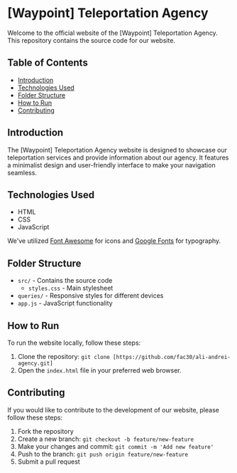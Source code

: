 # [Waypoint] Teleportation Agency

Welcome to the official website of the [Waypoint] Teleportation Agency. This repository contains the source code for our website.

## Table of Contents

- [Introduction](#introduction)
- [Technologies Used](#technologies-used)
- [Folder Structure](#folder-structure)
- [How to Run](#how-to-run)
- [Contributing](#contributing)


## Introduction

The [Waypoint] Teleportation Agency website is designed to showcase our teleportation services and provide information about our agency. It features a minimalist design and user-friendly interface to make your navigation seamless.

## Technologies Used

- HTML
- CSS
- JavaScript

We've utilized [Font Awesome](https://fontawesome.com/) for icons and [Google Fonts](https://fonts.google.com/) for typography.

## Folder Structure

- `src/` - Contains the source code
  - `styles.css` - Main stylesheet
 - `queries/` - Responsive styles for different devices
  - `app.js` - JavaScript functionality

## How to Run

To run the website locally, follow these steps:

1. Clone the repository: `git clone [https://github.com/fac30/ali-andrei-agency.git]`
2. Open the `index.html` file in your preferred web browser.

## Contributing

If you would like to contribute to the development of our website, please follow these steps:

1. Fork the repository
2. Create a new branch: `git checkout -b feature/new-feature`
3. Make your changes and commit: `git commit -m 'Add new feature'`
4. Push to the branch: `git push origin feature/new-feature`
5. Submit a pull request


